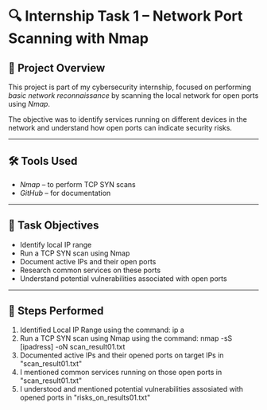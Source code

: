 # 🔍 Internship Task 1 – Network Port Scanning with Nmap

## 📁 Project Overview
This project is part of my cybersecurity internship, focused on performing *basic network reconnaissance* by scanning the local network for open ports using *Nmap*.

The objective was to identify services running on different devices in the network and understand how open ports can indicate security risks.

---

## 🛠 Tools Used
- *Nmap* – to perform TCP SYN scans
- *GitHub* – for documentation

---

## 📌 Task Objectives
- Identify local IP range
- Run a TCP SYN scan using Nmap
- Document active IPs and their open ports
- Research common services on these ports
- Understand potential vulnerabilities associated with open ports

---

## 🧪 Steps Performed

1. Identified Local IP Range using the command: ip a
2. Run a TCP SYN scan using Nmap using the command: nmap -sS [ipadress] -oN scan_result01.txt
3. Documented active IPs and their opened ports on target IPs in "scan_result01.txt"
4. I mentioned common services running on those open ports in "scan_result01.txt"
5. I understood and mentioned potential vulnerabilities assosiated with opened ports in "risks_on_results01.txt"
